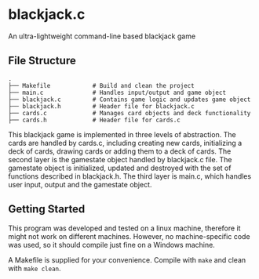 # blackjack.c
An ultra-lightweight command-line based blackjack game

## File Structure

```
.
├── Makefile            # Build and clean the project
├── main.c              # Handles input/output and game object
├── blackjack.c         # Contains game logic and updates game object
├── blackjack.h         # Header file for blackjack.c
├── cards.c             # Manages card objects and deck functionality
├── cards.h             # Header file for cards.c
```

This blackjack game is implemented in three levels of abstraction. The cards are handled by cards.c, including creating new cards, initializing a deck of cards, drawing cards or adding them to a deck of cards. The second layer is the gamestate object handled by blackjack.c file. The gamestate object is initialized, updated and destroyed with the set of functions described in blackjack.h. The third layer is main.c, which handles user input, output and the gamestate object.

## Getting Started
This program was developed and tested on a linux machine, therefore it might not work on different machines. However, no machine-specific code was used, so it should compile just fine on a Windows machine.

A Makefile is supplied for your convenience. Compile with `make` and clean with `make clean`.